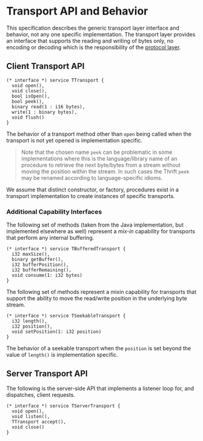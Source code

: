# Transport API and Behavior

This specification describes the generic transport layer interface and behavior, not any one specific implementation. The transport layer provides an interface that supports the reading and writing of bytes only, no encoding or decoding which is the responsibility of the [protocol layer](https://johnstonskj.github.io/thrift-specs/protocol-api).

## Client Transport API

```thrift
(* interface *) service TTransport {
  void open(),
  void close(),
  bool isOpen(),
  bool peek(),
  binary read(1 : i16 bytes),
  write(1 : binary bytes),
  void flush()
}
```

The behavior of a transport method other than `open` being called when the transport is not yet opened is implementation specific.

> Note that the chosen name `peek` can be problematic in some implementations where this is the language/library name of an procedure to retrieve the next byte/bytes from a stream without moving the position within the stream. In such cases the Thrift `peek` may be renamed according to language-specific idioms.

We assume that distinct constructor, or factory, procedures exist in a transport implementation to create instances of specific transports.

### Additional Capability Interfaces

The following set of methods (taken from the Java implementation, but implemented elsewhere as well) represent a *mix-in* capability for transports that perform any internal buffering.

```thrift
(* interface *) service TBufferedTransport {
  i32 maxSize(),
  binary getBuffer(),
  i32 bufferPosition(),
  i32 bufferRemaining(),
  void consume(1: i32 bytes)
}
```

The following set of methods represent a mixin capability for transports that support the ability to move the read/write position in the underlying byte stream.

```thrift
(* interface *) service TSeekableTransport {
  i32 length(),
  i32 position(),
  void setPosition(1: i32 position)
}
```

The behavior of a seekable transport when the `position` is set beyond the value of `length()` is implementation specific.

## Server Transport API

The following is the server-side API that implements a listener loop for, and dispatches, client requests.

```thrift
(* interface *) service TServerTransport {
  void open(),
  void listen(),
  TTransport accept(),
  void close()
}
```
